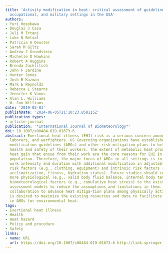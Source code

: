 ```yaml
---
title: 'Activity modification in heat: critical assessment of guidelines across athletic,
  occupational, and military settings in the USA'
authors:
- Yuri Hosokawa
- Douglas J Casa
- Juli M Trtanj
- Luke N Belval
- Patricia A Deuster
- Sarah M Giltz
- Andrew J Grundstein
- Michelle D Hawkins
- Robert A Huggins
- Brenda Jacklitsch
- John F Jardine
- Hunter Jones
- Josh B Kazman
- Mark E Reynolds
- Rebecca L Stearns
- Jennifer K Vanos
- Alan L. Williams
- W. Jon Williams
date: '2019-03-01'
publishDate: '2024-06-05T21:10:23.858115Z'
publication_types:
- article-journal
publication: '*International Journal of Biometeorology*'
doi: 10.1007/s00484-019-01673-6
abstract: Exertional heat illness (EHI) risk is a serious concern among athletes,
  laborers, and warfighters. US Governing organizations have established various activity
  modification guidelines (AMGs) and other risk mitigation plans to help ensure the
  health and safety of their workers. The extent of metabolic heat production and
  heat gain that ensue from their work are the core reasons for EHI in the aforementioned
  population. Therefore, the major focus of AMGs in all settings is to modulate the
  work intensity and duration with additional modification in adjustable extrinsic
  risk factors (e.g., clothing, equipment) and intrinsic risk factors (e.g., heat
  acclimatization, fitness, hydration status). Future studies should continue to integrate
  more physiological (e.g., valid body fluid balance, internal body temperature) and
  biometeorological factors (e.g., cumulative heat stress) to the existing heat risk
  assessment models to reduce the assumptions and limitations in them. Future interagency
  collaboration to advance heat mitiga-tion plans among physically active population
  is desired to maximize the existing resources and data to facilitate advancement
  in AMGs for environmental heat.
tags:
- Exertional heat illness
- Health
- Heat hazard
- Policy and procedure
- Safety
links:
- name: URL
  url: https://doi.org/10.1007/s00484-019-01673-6 http://link.springer.com/10.1007/s00484-019-01673-6
---
```

